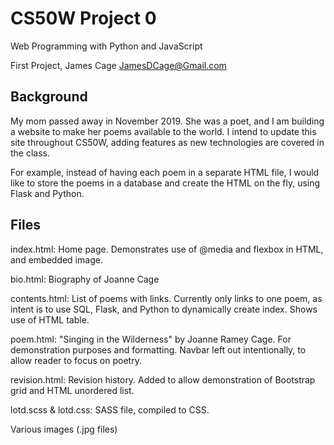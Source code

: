 # CS50W Project 0

Web Programming with Python and JavaScript

First Project, James Cage JamesDCage@Gmail.com

## Background

My mom passed away in November 2019. She was a poet, and I am building a website to make her poems available to the world. I intend to update this site throughout CS50W, adding features as new technologies are covered in the class.

For example, instead of having each poem in a separate HTML file, I would like to store the poems in a database and create the HTML on the fly, using Flask and Python.

## Files

index.html: Home page. Demonstrates use of @media and flexbox in HTML, and embedded image.

bio.html: Biography of Joanne Cage

contents.html: List of poems with links. Currently only links to one poem, as intent is to use SQL, Flask, and Python to dynamically create index. Shows use of HTML table.

poem.html: "Singing in the Wilderness" by Joanne Ramey Cage. For demonstration purposes and formatting. Navbar left out intentionally, to allow reader to focus on poetry.

revision.html: Revision history. Added to allow demonstration of Bootstrap grid and HTML unordered list.

lotd.scss & lotd.css: SASS file, compiled to CSS. 

Various images (.jpg files)
